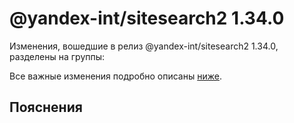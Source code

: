 # @yandex-int/sitesearch2 1.34.0

<!-- ЧЕЛОВЕЧЕСКОЕ ВСТУПЛЕНИЕ -->

Изменения, вошедшие в релиз @yandex-int/sitesearch2 1.34.0, разделены на группы:

Все важные изменения подробно описаны [ниже](#Пояснения).

## Пояснения

